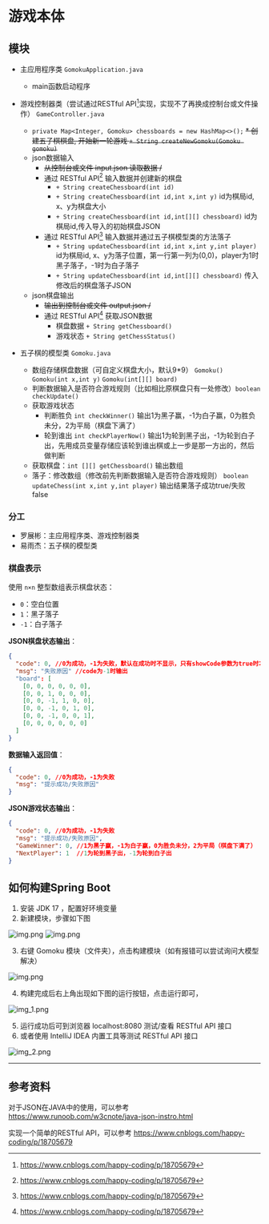 # 游戏本体

## 模块

* 主应用程序类 `GomokuApplication.java`
  * main函数启动程序
* 游戏控制器类（尝试通过RESTful API[^1]实现，实现不了再换成控制台或文件操作） `GameController.java`
  * `private Map<Integer, Gomoku> chessboards = new HashMap<>();`
  ~~* 创建五子棋棋盘, 开始新一轮游戏 `+ String createNewGomoku(Gomoku gomoku)`~~
  * json数据输入
    * ~~从控制台或文件 input.json 读取数据 /~~ 
    * 通过 RESTful API[^1] 输入数据并创建新的棋盘 
      * `+ String createChessboard(int id)`
      * `+ String createChessboard(int id,int x,int y)` id为棋局id, x、y为棋盘大小
      * `+ String createChessboard(int id,int[][] chessboard)` id为棋局id,传入导入的初始棋盘JSON
    * 通过 RESTful API[^1] 输入数据并通过五子棋模型类的方法落子 
      * `+ String updateChessboard(int id,int x,int y,int player)` id为棋局id, x、y为落子位置，第一行第一列为(0,0)，player为1时黑子落子，-1时为白子落子
      * `+ String updateChessboard(int id,int[][] chessboard)` 传入修改后的棋盘落子JSON
  * json棋盘输出
    * ~~输出到控制台或文件 output.json /~~ 
    * 通过 RESTful API[^1] 获取JSON数据
      * 棋盘数据 `+ String getChessboard()`
      * 游戏状态 `+ String getChessStatus()`
  
* 五子棋的模型类 `Gomoku.java`
  * 数组存储棋盘数据（可自定义棋盘大小，默认9*9） `Gomoku()` `Gomoku(int x,int y)` `Gomoku(int[][] board)`
  * 判断数据输入是否符合游戏规则（比如相比原棋盘只有一处修改）`boolean checkUpdate()`
  * 获取游戏状态 
    * 判断胜负  `int checkWinner()` 输出1为黑子赢，-1为白子赢，0为胜负未分，2为平局（棋盘下满了）
    * 轮到谁出  `int checkPlayerNow()` 输出1为轮到黑子出，-1为轮到白子出，先用成员变量存储应该轮到谁出棋或上一步是那一方出的，然后做判断
  * 获取棋盘：`int [][] getChessboard()` 输出数组
  * 落子：修改数组（修改前先判断数据输入是否符合游戏规则） `boolean updateChess(int x,int y,int player)` 输出结果落子成功true/失败false

### 分工
* 罗展彬：主应用程序类、游戏控制器类
* 易雨杰：五子棋的模型类

### 棋盘表示
使用 `n×n` 整型数组表示棋盘状态：
- `0`：空白位置
- `1`：黑子落子
- `-1`：白子落子


**JSON棋盘状态输出**：
```json
{
  "code": 0, //0为成功，-1为失败，默认在成功时不显示，只有showCode参数为true时才会输出code=0
  "msg": "失败原因" //code为-1时输出
  "board": [
    [0, 0, 0, 0, 0, 0],
    [0, 0, 1, 0, 0, 0],
    [0, 0, -1, 1, 0, 0],
    [0, 0, -1, 0, 1, 0],
    [0, 0, -1, 0, 0, 1],
    [0, 0, 0, 0, 0, 0]
  ]
}
```

**数据输入返回值**：
```json
{
  "code": 0, //0为成功，-1为失败
  "msg": "提示成功/失败原因"  
}
```

**JSON游戏状态输出**：
```json
{
  "code": 0, //0为成功，-1为失败
  "msg": "提示成功/失败原因",
  "GameWinner": 0, //1为黑子赢，-1为白子赢，0为胜负未分，2为平局（棋盘下满了）
  "NextPlayer": 1  //1为轮到黑子出，-1为轮到白子出
}
```
## 如何构建Spring Boot
1. 安装 JDK 17 ，配置好环境变量
2. 新建模块，步骤如下图

![img.png](img/img_4.png)
![img.png](img/img_5.png)

3. 右键 Gomoku 模块（文件夹），点击构建模块（如有报错可以尝试询问大模型解决）

![img.png](img/img.png)

4. 构建完成后右上角出现如下图的运行按钮，点击运行即可，

![img_1.png](img/img_1.png)

5. 运行成功后可到浏览器 localhost:8080 测试/查看 RESTful API 接口
6. 或者使用 IntelliJ IDEA 内置工具等测试 RESTful API 接口

![img_2.png](img/img_2.png)

---
## 参考资料
对于JSON在JAVA中的使用，可以参考 https://www.runoob.com/w3cnote/java-json-instro.html

实现一个简单的RESTful API，可以参考 https://www.cnblogs.com/happy-coding/p/18705679

[^1]: https://www.cnblogs.com/happy-coding/p/18705679 